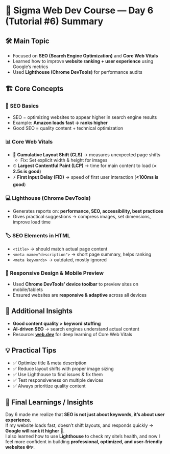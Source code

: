 # 📑 Sigma Web Dev Course — Day 6 (Tutorial #6) Summary

## 🛠 Main Topic
- Focused on **SEO (Search Engine Optimization)** and **Core Web Vitals**  
- Learned how to improve **website ranking + user experience** using Google’s metrics  
- Used **Lighthouse (Chrome DevTools)** for performance audits  

## 🏗 Core Concepts  

### 🔎 SEO Basics
- SEO = optimizing websites to appear higher in search engine results  
- Example: **Amazon loads fast → ranks higher**  
- Good SEO = quality content + technical optimization  

### 📊 Core Web Vitals
- 📏 **Cumulative Layout Shift (CLS)** → measures unexpected page shifts  
  - Fix: Set explicit width & height for images  
- ⏱ **Largest Contentful Paint (LCP)** → time for main content to load (**< 2.5s is good**)  
- ⚡ **First Input Delay (FID)** → speed of first user interaction (**<100ms is good**)  

### 💻 Lighthouse (Chrome DevTools)
- Generates reports on: **performance, SEO, accessibility, best practices**  
- Gives practical suggestions → compress images, set dimensions, improve load time  

### 🏷 SEO Elements in HTML
- `<title>` → should match actual page content  
- `<meta name="description">` → short page summary, helps ranking  
- `<meta keywords>` → outdated, mostly ignored  

### 📱 Responsive Design & Mobile Preview
- Used **Chrome DevTools’ device toolbar** to preview sites on mobile/tablets  
- Ensured websites are **responsive & adaptive** across all devices  

## 📌 Additional Insights
- **Good content quality > keyword stuffing**  
- **AI-driven SEO** → search engines understand actual content  
- Resource: **[web.dev](https://web.dev/)** for deep learning of Core Web Vitals  

## 💡 Practical Tips
- ✅ Optimize title & meta description  
- ✅ Reduce layout shifts with proper image sizing  
- ✅ Use Lighthouse to find issues & fix them  
- ✅ Test responsiveness on multiple devices  
- ✅ Always prioritize quality content  

## 📝 Final Learnings / Insights
Day 6 made me realize that **SEO is not just about keywords, it’s about user experience**.  
If my website loads fast, doesn’t shift layouts, and responds quickly → **Google will rank it higher 🚀**.  
I also learned how to use **Lighthouse** to check my site’s health, and now I feel more confident in building **professional, optimized, and user-friendly websites 🌐✨**.  


